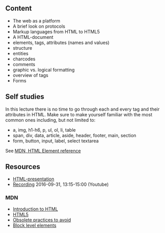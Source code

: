 ## Content
- The web as a platform
- A brief look on protocols
- Markup languages from HTML to HTML5
- A HTML-document
- elements, tags, attributes (names and values)
- structure
- entities
- charcodes
- comments
- graphic vs. logical formatting
- overview of tags
- Forms

## Self studies
In this lecture there is no time to go through each and every tag and their attributes in HTML. Make sure to make yourself familiar with the most common ones including, but not limited to:
- a, img, h1-h6, p, ul, ol, li, table
- span, div, data, article, aside, header, footer, main, section
- form, button, input, label, select textarea

See [MDN, HTML Element reference](https://developer.mozilla.org/en-US/docs/Web/HTML/Element)


## Resources
- [HTML-presentation](https://raw.githubusercontent.com/CS-LNU-Learning-Objects/html/master/lectures/01/index.html)
- [Recording](#) 2016-09-31, 13:15-15:00 (Youtube)


### MDN

- [Introduction to HTML](https://developer.mozilla.org/en-US/docs/Web/Guide/HTML/Introduction)
- [HTML5](https://developer.mozilla.org/en-US/docs/Web/Guide/HTML/HTML5)
- [Obsolete practices to avoid](https://developer.mozilla.org/en-US/docs/Web/Guide/HTML/Obsolete_things_to_avoid)
- [Block level elements](https://developer.mozilla.org/en-US/docs/Web/HTML/Block-level_elements)
